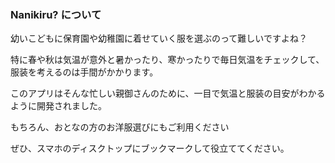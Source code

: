### Nanikiru? について

幼いこどもに保育園や幼稚園に着せていく服を選ぶのって難しいですよね？

特に春や秋は気温が意外と暑かったり、寒かったりで毎日気温をチェックして、服装を考えるのは手間がかかります。

このアプリはそんな忙しい親御さんのために、一目で気温と服装の目安がわかるように開発されました。

もちろん、おとなの方のお洋服選びにもご利用ください

ぜひ、スマホのディスクトップにブックマークして役立ててください。
